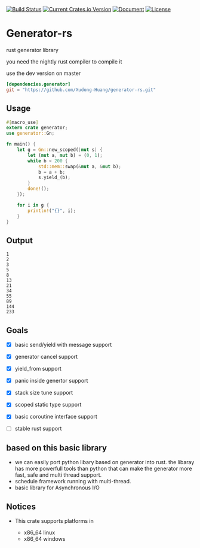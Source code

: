 [![Build Status](https://travis-ci.org/Xudong-Huang/generator-rs.svg?branch=master)](https://travis-ci.org/Xudong-Huang/generator-rs)
[![Current Crates.io Version](https://img.shields.io/crates/v/generator.svg)](https://crates.io/crates/generator)
[![Document](https://img.shields.io/badge/doc-generator-green.svg)](https://docs.rs/generator)
[![License](https://img.shields.io/crates/l/generator.svg)](https://github.com/Xudong-Huang/generator-rs)


# Generator-rs

rust generator library

you need the nightly rust compiler to compile it

use the dev version on master

```toml
[dependencies.generator]
git = "https://github.com/Xudong-Huang/generator-rs.git"
```


## Usage
```rust
#[macro_use]
extern crate generator;
use generator::Gn;

fn main() {
    let g = Gn::new_scoped(|mut s| {
        let (mut a, mut b) = (0, 1);
        while b < 200 {
            std::mem::swap(&mut a, &mut b);
            b = a + b;
            s.yield_(b);
        }
        done!();
    });

    for i in g {
        println!("{}", i);
    }
}
```

## Output
```
1
2
3
5
8
13
21
34
55
89
144
233
```

## Goals

- [x] basic send/yield with message support
- [x] generator cancel support
- [x] yield_from support
- [x] panic inside genertor support
- [x] stack size tune support
- [x] scoped static type support
- [x] basic coroutine interface support
- [ ] stable rust support


##  based on this basic library
- we can easily port python libary based on generator into rust. the libaray has more powerfull tools than python that can make the generator more fast, safe and multi thread support.
- schedule framework running with multi-thread.
- basic library for Asynchronous I/O


## Notices

* This crate supports platforms in

    - x86_64 linux
    - x86_64 windows
